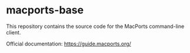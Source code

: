 # macports-base
This repository contains the source code for the MacPorts command-line client.

Official documentation: https://guide.macports.org/
